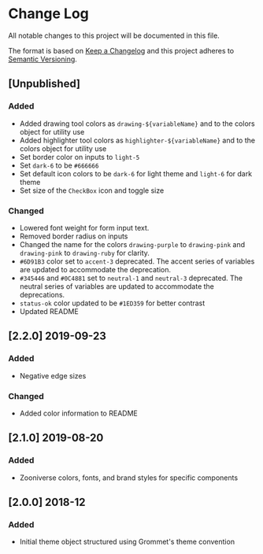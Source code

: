 # Change Log
All notable changes to this project will be documented in this file.

The format is based on [Keep a Changelog](http://keepachangelog.com/)
and this project adheres to [Semantic Versioning](http://semver.org/).

## [Unpublished]
### Added
- Added drawing tool colors as `drawing-${variableName}` and to the colors object for utility use
- Added highlighter tool colors as `highlighter-${variableName}` and to the colors object for utility use
- Set border color on inputs to `light-5`
- Set `dark-6` to be `#666666`
- Set default icon colors to be `dark-6` for light theme and `light-6` for dark theme
- Set size of the `CheckBox` icon and toggle size

### Changed
- Lowered font weight for form input text.
- Removed border radius on inputs
- Changed the name for the colors `drawing-purple` to `drawing-pink` and `drawing-pink` to `drawing-ruby` for clarity.
- `#6D91B3` color set to `accent-3` deprecated. The accent series of variables are updated to accommodate the deprecation.
- `#345446` and `#0C4881` set to `neutral-1` and `neutral-3` deprecated. The neutral series of variables are updated to accommodate the deprecations.
- `status-ok` color updated to be `#1ED359` for better contrast
- Updated README

## [2.2.0] 2019-09-23
### Added
- Negative edge sizes

### Changed
- Added color information to README

## [2.1.0] 2019-08-20
### Added
- Zooniverse colors, fonts, and brand styles for specific components

## [2.0.0] 2018-12
### Added

- Initial theme object structured using Grommet's theme convention
